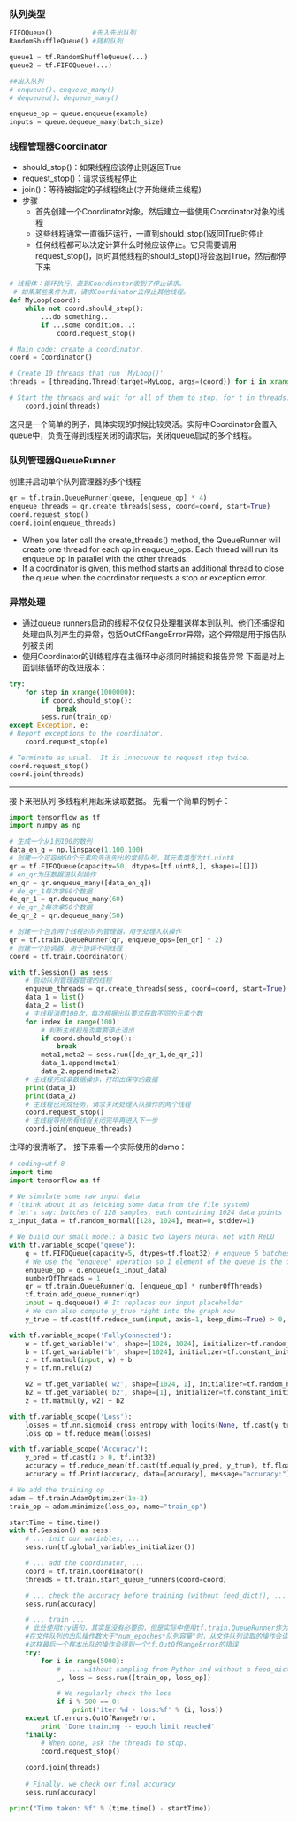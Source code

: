 ### 队列类型
```python
FIFOQueue()          #先入先出队列
RandomShuffleQueue() #随机队列

queue1 = tf.RandomShuffleQueue(...)
queue2 = tf.FIFOQueue(...)

##出入队列
# enqueue()、enqueue_many()
# dequeueu()、dequeue_many()

enqueue_op = queue.enqueue(example)
inputs = queue.dequeue_many(batch_size)
```

### 线程管理器Coordinator 
- should_stop()：如果线程应该停止则返回True
- request_stop(<exception>)：请求该线程停止
- join(<list of threads>)：等待被指定的子线程终止(才开始继续主线程)
- 步骤
  - 首先创建一个Coordinator对象，然后建立一些使用Coordinator对象的线程
  - 这些线程通常一直循环运行，一直到should_stop()返回True时停止
  - 任何线程都可以决定计算什么时候应该停止。它只需要调用request_stop()，同时其他线程的should_stop()将会返回True，然后都停下来

```python
# 线程体：循环执行，直到Coordinator收到了停止请求。
 # 如果某些条件为真，请求Coordinator去停止其他线程。
def MyLoop(coord):
    while not coord.should_stop():
        ...do something...
        if ...some condition...:
            coord.request_stop()

# Main code: create a coordinator.
coord = Coordinator()

# Create 10 threads that run 'MyLoop()'
threads = [threading.Thread(target=MyLoop, args=(coord)) for i in xrange(10)]

# Start the threads and wait for all of them to stop. for t in threads: t.start()
    coord.join(threads)
```
这只是一个简单的例子，具体实现的时候比较灵活。实际中Coordinator会置入queue中，负责在得到线程关闭的请求后，关闭queue启动的多个线程。

### 队列管理器QueueRunner
创建并启动单个队列管理器的多个线程

```python
qr = tf.train.QueueRunner(queue, [enqueue_op] * 4)
enqueue_threads = qr.create_threads(sess, coord=coord, start=True)
coord.request_stop()
coord.join(enqueue_threads)
```
- When you later call the create_threads() method, the QueueRunner will create one thread for each op in enqueue_ops. Each thread will run its enqueue op in parallel with the other threads.
- If a coordinator is given, this method starts an additional thread to close the queue when the coordinator requests a stop or exception error.

### 异常处理
- 通过queue runners启动的线程不仅仅只处理推送样本到队列。他们还捕捉和处理由队列产生的异常，包括OutOfRangeError异常，这个异常是用于报告队列被关闭
- 使用Coordinator的训练程序在主循环中必须同时捕捉和报告异常
  下面是对上面训练循环的改进版本：
```python
try:
    for step in xrange(1000000):
        if coord.should_stop():
            break
        sess.run(train_op)
except Exception, e:
# Report exceptions to the coordinator.
    coord.request_stop(e)

# Terminate as usual.  It is innocuous to request stop twice.
coord.request_stop()
coord.join(threads)
```
----------------------------------
接下来把队列 多线程利用起来读取数据。
先看一个简单的例子：
```python
import tensorflow as tf
import numpy as np

# 生成一个从1到100的数列
data_en_q = np.linspace(1,100,100)
# 创建一个可容纳50个元素的先进先出的常规队列，其元素类型为tf.uint8
qr = tf.FIFOQueue(capacity=50, dtypes=[tf.uint8,], shapes=[[]])
# en_qr为压数据进队列操作
en_qr = qr.enqueue_many([data_en_q])
# de_qr_1每次拿60个数据
de_qr_1 = qr.dequeue_many(60)
# de_qr_2每次拿50个数据
de_qr_2 = qr.dequeue_many(50)

# 创建一个包含两个线程的队列管理器，用于处理入队操作
qr = tf.train.QueueRunner(qr, enqueue_ops=[en_qr] * 2)
# 创建一个协调器，用于协调不同线程
coord = tf.train.Coordinator()

with tf.Session() as sess:
    # 启动队列管理器管理的线程
    enqueue_threads = qr.create_threads(sess, coord=coord, start=True)
    data_1 = list()
    data_2 = list()
    # 主线程消费100次，每次根据出队要求获取不同的元素个数
    for index in range(100):
        # 判断主线程是否需要停止退出
        if coord.should_stop():
            break
        meta1,meta2 = sess.run([de_qr_1,de_qr_2])
        data_1.append(meta1)
        data_2.append(meta2)
    # 主线程完成拿数据操作，打印出保存的数据
    print(data_1)
    print(data_2)
    # 主线程已完成任务，请求关闭处理入队操作的两个线程
    coord.request_stop()
    # 主线程等待所有线程关闭完毕再进入下一步
    coord.join(enqueue_threads)
```
注释的很清晰了。
接下来看一个实际使用的demo：

```python
# coding=utf-8
import time
import tensorflow as tf

# We simulate some raw input data 
# (think about it as fetching some data from the file system)
# let's say: batches of 128 samples, each containing 1024 data points
x_input_data = tf.random_normal([128, 1024], mean=0, stddev=1)

# We build our small model: a basic two layers neural net with ReLU
with tf.variable_scope("queue"):
    q = tf.FIFOQueue(capacity=5, dtypes=tf.float32) # enqueue 5 batches
    # We use the "enqueue" operation so 1 element of the queue is the full batch
    enqueue_op = q.enqueue(x_input_data)
    numberOfThreads = 1
    qr = tf.train.QueueRunner(q, [enqueue_op] * numberOfThreads)
    tf.train.add_queue_runner(qr)
    input = q.dequeue() # It replaces our input placeholder
    # We can also compute y_true right into the graph now
    y_true = tf.cast(tf.reduce_sum(input, axis=1, keep_dims=True) > 0, tf.int32)

with tf.variable_scope('FullyConnected'):
    w = tf.get_variable('w', shape=[1024, 1024], initializer=tf.random_normal_initializer(stddev=1e-1))
    b = tf.get_variable('b', shape=[1024], initializer=tf.constant_initializer(0.1))
    z = tf.matmul(input, w) + b
    y = tf.nn.relu(z)

    w2 = tf.get_variable('w2', shape=[1024, 1], initializer=tf.random_normal_initializer(stddev=1e-1))
    b2 = tf.get_variable('b2', shape=[1], initializer=tf.constant_initializer(0.1))
    z = tf.matmul(y, w2) + b2

with tf.variable_scope('Loss'):
    losses = tf.nn.sigmoid_cross_entropy_with_logits(None, tf.cast(y_true, tf.float32), z)
    loss_op = tf.reduce_mean(losses)

with tf.variable_scope('Accuracy'):
    y_pred = tf.cast(z > 0, tf.int32)
    accuracy = tf.reduce_mean(tf.cast(tf.equal(y_pred, y_true), tf.float32))
    accuracy = tf.Print(accuracy, data=[accuracy], message="accuracy:")

# We add the training op ...
adam = tf.train.AdamOptimizer(1e-2)
train_op = adam.minimize(loss_op, name="train_op")

startTime = time.time()
with tf.Session() as sess:
    # ... init our variables, ...
    sess.run(tf.global_variables_initializer())

    # ... add the coordinator, ...
    coord = tf.train.Coordinator()
    threads = tf.train.start_queue_runners(coord=coord)

    # ... check the accuracy before training (without feed_dict!), ...
    sess.run(accuracy)

    # ... train ...
    # 此处使用try语句，其实是没有必要的，但是实际中使用tf.train.QueueRunner作为文件队列是设置了最大训练迭代数，
    #在文件队列的出队操作数大于"num_epoches*队列容量"时，从文件队列读取的操作会读到一个"EOF",
    #这样最后一个样本出队的操作会得到一个tf.OutOfRangeError的错误
    try:
        for i in range(5000):
            #  ... without sampling from Python and without a feed_dict !
            _, loss = sess.run([train_op, loss_op])

            # We regularly check the loss
            if i % 500 == 0:
                print('iter:%d - loss:%f' % (i, loss))
    except tf.errors.OutOfRangeError:
        print 'Done training -- epoch limit reached'
    finally:
        # When done, ask the threads to stop.
        coord.request_stop()
 
    coord.join(threads)
    
    # Finally, we check our final accuracy
    sess.run(accuracy)

print("Time taken: %f" % (time.time() - startTime))
```